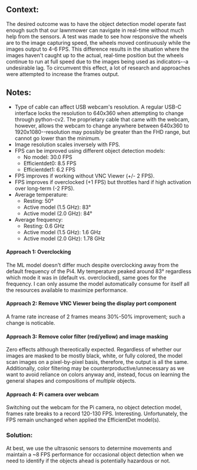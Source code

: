 ## Context: 
The desired outcome was to have the object detection model operate fast enough such that our lawnmower can navigate in real-time without much help from the sensors. A test was made to see how responsive the wheels are to the image capturing speed, the wheels moved continuously while the images output to 4-6 FPS. This difference results in the situation where the images haven't caught up to the actual, real-time position but the wheels continue to run at full speed due to the images being used as indicators--a undesirable lag. To circumvent this effect, a lot of research and approaches were attempted to increase the frames output.

## Notes:
- Type of cable can affect USB webcam's resolution. A regular USB-C interface locks the resolution to 640x360 when attempting to change through python-cv2. The proprietary cable that came with the webcam, however, allows the webcam to change anywhere between 640x360 to 1920x1080--resolution may possibly be greater than the FHD range, but cannot go lower than the minimum.
- Image resolution scales inversely with FPS.
- FPS can be improved using different object detection models:
   - No model: 30.0 FPS
   - Efficientdet0: 8.5 FPS
   - Efficientdet1: 6.2 FPS
- FPS improves if working without VNC Viewer (+/- 2 FPS).
- FPS improves if overclocked (+1 FPS) but throttles hard if high activation over long-term (-2 FPS).
- Average temperature:
   - Resting: 50&deg;
   - Active model (1.5 GHz): 83&deg;
   - Active model (2.0 GHz): 84&deg;
- Average frequency:
   - Resting: 0.6 GHz
   - Active model (1.5 GHz): 1.6 GHz
   - Active model (2.0 GHz): 1.78 GHz

#### Approach 1: Overclocking
The ML model doesn't differ much despite overclocking away from the default frequency of the Pi4. My temperature peaked around 83&deg; regardless which mode it was in (default vs. overclocked), same goes for the frequency. I can only assume the model automatically consume for itself all the resources available to maximize performance. 

#### Approach 2: Remove VNC Viewer being the display port component
A frame rate increase of 2 frames means 30%-50% improvement; such a change is noticable.

#### Approach 3: Remove color filter (red/yellow) and image masking
Zero effects although thereotically expected. Regardless of whether our images are masked to be mostly black, white, or fully colored, the model scan images on a pixel-by-pixel basis, therefore, the output is all the same. Additionally, color filtering may be counterproductive/unnecessary as we want to avoid reliance on colors anyway and, instead, focus on learning the general shapes and compositions of *multiple* objects.

#### Approach 4: Pi camera over webcam
Switching out the webcam for the Pi camera, no object detection model, frames rate breaks to a record 120-130 FPS. Interesting. Unfortunately, the FPS remain unchanged when applied the EfficientDet model(s).

### Solution:
At best, we use the ultrasonic sensors to determine movements and maintain a ~8 FPS performance for occasional object detection when we need to identify if the objects ahead is potentially hazardous or not.
